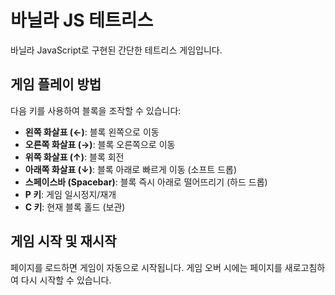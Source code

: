 # 바닐라 JS 테트리스

바닐라 JavaScript로 구현된 간단한 테트리스 게임입니다.

## 게임 플레이 방법

다음 키를 사용하여 블록을 조작할 수 있습니다:

*   **왼쪽 화살표 (←)**: 블록 왼쪽으로 이동
*   **오른쪽 화살표 (→)**: 블록 오른쪽으로 이동
*   **위쪽 화살표 (↑)**: 블록 회전
*   **아래쪽 화살표 (↓)**: 블록 아래로 빠르게 이동 (소프트 드롭)
*   **스페이스바 (Spacebar)**: 블록 즉시 아래로 떨어뜨리기 (하드 드롭)
*   **P 키**: 게임 일시정지/재개
*   **C 키**: 현재 블록 홀드 (보관)

## 게임 시작 및 재시작

페이지를 로드하면 게임이 자동으로 시작됩니다. 게임 오버 시에는 페이지를 새로고침하여 다시 시작할 수 있습니다.